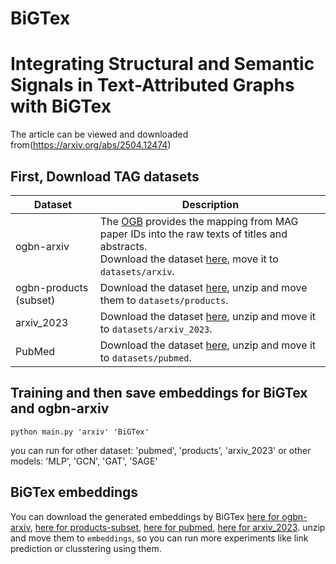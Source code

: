 # BiGTex
# Integrating Structural and Semantic Signals in Text-Attributed Graphs with BiGTex
The article can be viewed and downloaded from(https://arxiv.org/abs/2504.12474)



## First, Download TAG datasets



| Dataset | Description |
| ----- |  ---- |
| ogbn-arxiv  | The [OGB](https://ogb.stanford.edu/docs/nodeprop/) provides the mapping from MAG paper IDs into the raw texts of titles and abstracts. <br/>Download the dataset [here](https://snap.stanford.edu/ogb/data/misc/ogbn_arxiv/titleabs.tsv.gz), move it to `datasets/arxiv`.|
| ogbn-products (subset) |  Download the dataset [here](https://drive.google.com/file/d/1F9D9NauJMlmwGcmLxhwbyAhfguWEZApA/view?usp=drive_link), unzip and move them to `datasets/products`.|
| arxiv_2023 |  Download the dataset [here](https://drive.google.com/file/d/1ekG96JHNPWqeQdb6D_GZoM28OGRLdcS_/view?usp=drive_link), unzip and move it to `datasets/arxiv_2023`.|
PubMed | Download the dataset [here](https://drive.google.com/file/d/1sYZX-jP6H8OkopVa9cp8-KXdEti5ki_W/view?usp=sharing), unzip and move it to `datasets/pubmed`.|

## Training and then save embeddings for BiGTex and ogbn-arxiv

```
python main.py 'arxiv' 'BiGTex'
```
you can run for other dataset: 'pubmed', 'products', 'arxiv_2023'
or other models: 'MLP', 'GCN', 'GAT', 'SAGE'

## BiGTex embeddings
You can download the generated embeddings by BiGTex [here for ogbn-arxiv](https://drive.google.com/file/d/1ECAkhT8_-DO34ulJtpZw4goN8lePxzKY/view?usp=drive_link), [here for products-subset](https://drive.google.com/file/d/1-VD7XHX6QQ0Z_9mtAZUeSvahZysdSYKM/view?usp=drive_link), [here for pubmed](https://drive.google.com/file/d/1ZmgP9am_Q_hc1vR-KEc_4dLlTufU18HX/view?usp=drive_link), [here for arxiv_2023](https://drive.google.com/file/d/1JamvArCN69cnlieooHE4ayRdtjv_bxn0/view?usp=drive_link).
unzip and move them to `embeddings`, so you can run more experiments like link prediction or clusstering using them.
